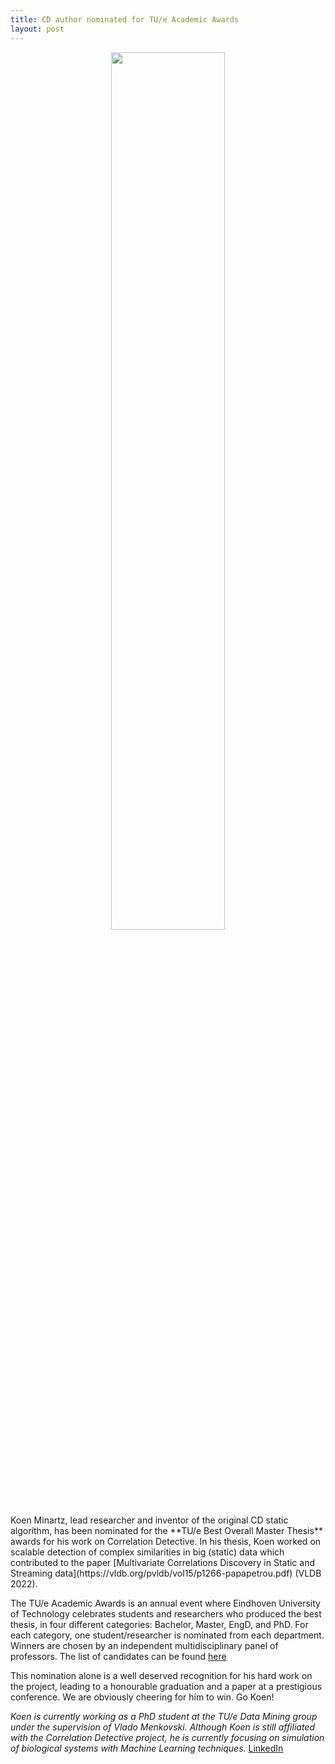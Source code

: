 ```yaml
---
title: CD author nominated for TU/e Academic Awards
layout: post
---
```

<div width="60%" style="text-align:center">
<img src="https://user-images.githubusercontent.com/100126005/193545250-b6880726-9098-4070-8d99-7171753f81c8.png" width="60%">
</div>
Koen Minartz, lead researcher and inventor of the original CD static algorithm, has been nominated for the **TU/e Best Overall Master Thesis** awards for his work on Correlation Detective. In his thesis, Koen worked on scalable detection of complex similarities in big (static) data which contributed to the paper [Multivariate Correlations Discovery in Static and Streaming data](https://vldb.org/pvldb/vol15/p1266-papapetrou.pdf) (VLDB 2022).

<!-- more -->

The TU/e Academic Awards is an annual event where Eindhoven University of Technology celebrates students and researchers who produced the best thesis, in four different categories: Bachelor, Master, EngD, and PhD. For each category, one student/researcher is nominated from each department. Winners are chosen by an independent multidisciplinary panel of professors. The list of candidates can be found [here](https://www.tue.nl/en/our-university/calendar-and-events/academic-events/tue-academic-awards/tue-msc-academic-award-nominees/)

This nomination alone is a well deserved recognition for his hard work on the project, leading to a honourable graduation and a paper at a prestigious conference.
We are obviously cheering for him to win. 
Go Koen!

*Koen is currently working as a PhD student at the TU/e Data Mining group under the supervision of Vlado Menkovski.*
*Although Koen is still affiliated with the Correlation Detective project, he is currently focusing on simulation of biological systems with Machine Learning techniques.*
[LinkedIn](https://www.linkedin.com/in/koen-minartz/)